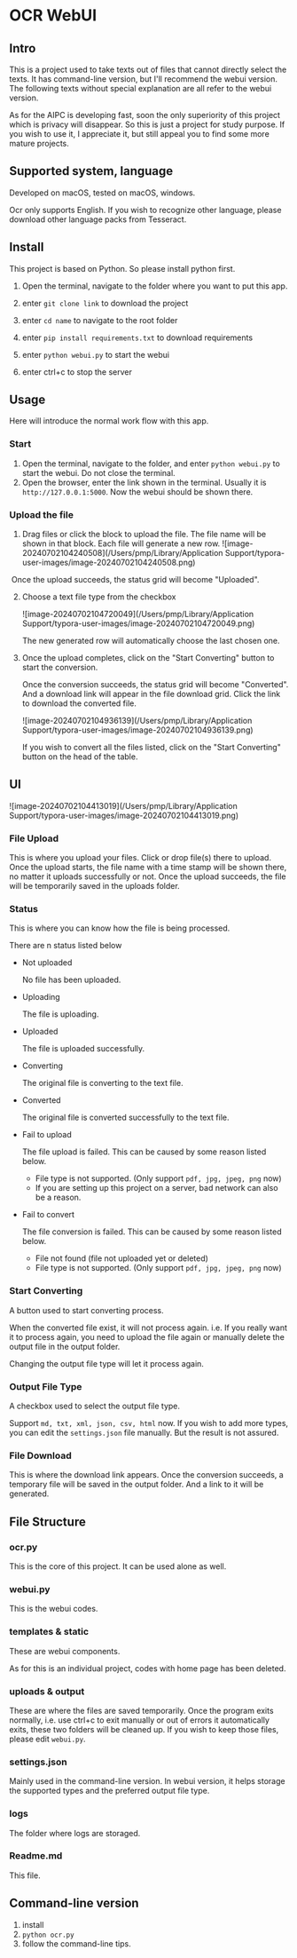 # OCR WebUI

## Intro

This is a project used to take texts out of files that cannot directly select the texts. It has command-line version, but I'll recommend the webui version. The following texts without special explanation are all refer to the webui version.

As for the AIPC is developing fast, soon the only superiority of this project which is privacy will disappear. So this is just a project for study purpose. If you wish to use it, I appreciate it, but still appeal you to find some more mature projects.

## Supported system, language

Developed on macOS, tested on macOS, windows.

Ocr only supports English. If you wish to recognize other language, please download other language packs from Tesseract.

## Install

This project is based on Python. So please install python first.

1. Open the terminal, navigate to the folder where you want to put this app.

2. enter `git clone link` to download the project
3. enter `cd name` to navigate to the root folder

4. enter `pip install requirements.txt` to download requirements
5. enter `python webui.py` to start the webui
6. enter ctrl+c to stop the server

## Usage

Here will introduce the normal work flow with this app.

### Start

1. Open the terminal, navigate to the folder, and enter `python webui.py` to start the webui. Do not close the terminal.
2. Open the browser, enter the link shown in the terminal. Usually it is `http://127.0.0.1:5000`. Now the webui should be shown there.

### Upload the file

1. Drag files or click the block to upload the file. The file name will be shown in that block. Each file will generate a new row.
   ![image-20240702104240508](/Users/pmp/Library/Application Support/typora-user-images/image-20240702104240508.png)

​		Once the upload succeeds, the status grid will become "Uploaded".

 2. Choose a text file type from the checkbox

    ![image-20240702104720049](/Users/pmp/Library/Application Support/typora-user-images/image-20240702104720049.png)

    The new generated row will automatically choose the last chosen one.

3. Once the upload completes, click on the "Start Converting" button to start the conversion.

   Once the conversion succeeds, the status grid will become "Converted". And a download link will appear in the file download grid. Click the link to download the converted file.

   ![image-20240702104936139](/Users/pmp/Library/Application Support/typora-user-images/image-20240702104936139.png)

   If you wish to convert all the files listed, click on the "Start Converting" button on the head of the table.



## UI

![image-20240702104413019](/Users/pmp/Library/Application Support/typora-user-images/image-20240702104413019.png)

### File Upload

This is where you upload your files.
Click or drop file(s) there to upload.
Once the upload starts, the file name with a time stamp will be shown there, no matter it uploads successfully or not.
Once the upload succeeds, the file will be temporarily saved in the uploads folder.

### Status

This is where you can know how the file is being processed.

There are n status listed below

- Not uploaded

  No file has been uploaded.

- Uploading

  The file is uploading.

- Uploaded

  The file is uploaded successfully.

- Converting

  The original file is converting to the text file.

- Converted

  The original file is converted successfully to the text file.

- Fail to upload

  The file upload is failed. This can be caused by some reason listed below.

  - File type is not supported. (Only support `pdf, jpg, jpeg, png` now)
  - If you are setting up this project on a server, bad network can also be a reason.

- Fail to convert

  The file conversion is failed. This can be caused by some reason listed below.

  - File not found (file not uploaded yet or deleted)
  - File type is not supported. (Only support `pdf, jpg, jpeg, png` now)

### Start Converting

A button used to start converting process.

When the converted file exist, it will not process again. i.e. If you really want it to process again, you need to upload the file again or manually delete the output file in the output folder. 

Changing the output file type will let it process again.

### Output File Type

A checkbox used to select the output file type.

Support `md, txt, xml, json, csv, html` now. If you wish to add more types, you can edit the `settings.json` file manually. But the result is not assured.

### File Download

This is where the download link appears.
Once the conversion succeeds, a temporary file will be saved in the output folder. And a link to it will be generated.



## File Structure

### ocr.py

This is the core of this project. It can be used alone as well.

### webui.py

This is the webui codes.

### templates & static

These are webui components.

As for this is an individual project, codes with home page has been deleted.

### uploads & output

These are where the files are saved temporarily. Once the program exits normally, i.e. use ctrl+c to exit manually or out of errors it automatically exits, these two folders will be cleaned up. If you wish to keep those files, please edit `webui.py`.

### settings.json

Mainly used in the command-line version. In webui version, it helps storage the supported types and the preferred output file type.

### logs

The folder where logs are storaged.

### Readme.md

This file.

## Command-line version

1. install
2. `python ocr.py`
3. follow the command-line tips.